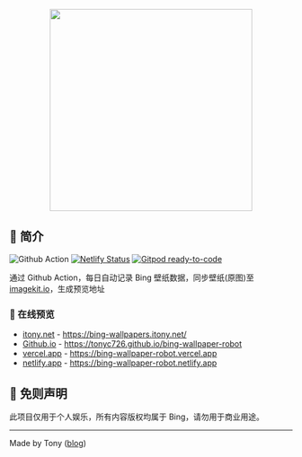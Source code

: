 <p align="center">
  <a href="https://tonyc726.github.io/bing-wallpaper-robot">
    <img width="360" src="https://cdn.jsdelivr.net/gh/tonyc726/bing-wallpaper-robot@main/docs/logo.svg">
  </a>
</p>

## :memo: 简介

![Github Action](https://github.com/tonyc726/bing-wallpaper-robot/actions/workflows/main.yml/badge.svg?branch=main)
[![Netlify Status](https://api.netlify.com/api/v1/badges/4048a6c6-c825-4db0-9adb-729431bef620/deploy-status)](https://app.netlify.com/sites/bing-wallpaper-robot/deploys)
[![Gitpod ready-to-code](https://img.shields.io/badge/Gitpod-ready--to--code-blue?logo=gitpod)](https://gitpod.io/#https://github.com/tonyc726/bing-wallpaper-robot)

通过 Github Action，每日自动记录 Bing 壁纸数据，同步壁纸(原图)至 [imagekit.io](https://imagekit.io/registration?code=45js2315)，生成预览地址

### :monocle_face: 在线预览

- [itony.net](https://bing-wallpapers.itony.net/) - https://bing-wallpapers.itony.net/
- [Github.io](https://tonyc726.github.io/bing-wallpaper-robot) - https://tonyc726.github.io/bing-wallpaper-robot
- [vercel.app](https://bing-wallpaper-robot.vercel.app) - https://bing-wallpaper-robot.vercel.app
- [netlify.app](https://bing-wallpaper-robot.netlify.app) - https://bing-wallpaper-robot.netlify.app

## :rotating_light: 免则声明

此项目仅用于个人娱乐，所有内容版权均属于 Bing，请勿用于商业用途。

---

Made by Tony ([blog](https://itony.net))
